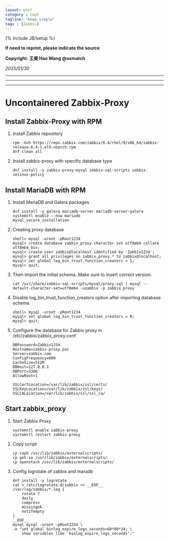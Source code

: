 ```yaml
---
layout: post
category : Ceph
tagline: "keep simple"
tags : [Zabbix]
---
```

{% include JB/setup %}

**If need to reprint, please indicate the source**

**Copyright: 王昊 Hao Wang @sxmatch**

*2025/01/30*

----
---

---

# Uncontainered Zabbix-Proxy

## Install Zabbix-Proxy with RPM

1. Install Zabbix repository
   
   ```shell
   rpm -Uvh https://repo.zabbix.com/zabbix/6.4/rhel/9/x86_64/zabbix-release-6.4-1.el9.noarch.rpm
   dnf clean all
   ```

2. Install zabbix-proxy with specific database type
   
   ```shell
   dnf install -y zabbix-proxy-mysql zabbix-sql-scripts zabbix-selinux-policy
   ```

## Install MariaDB with RPM

1. Install MariaDB and Galera packages
   
   ```shell
   dnf install -y galera mariadb-server mariadb-server-galera
   systemctl enable --now mariadb
   mysql_secure_installation
   ```

2. Creating proxy database
   
   ```shell
   shell> mysql -uroot -pRoot1234
   mysql> create database zabbix_proxy character set utf8mb4 collate utf8mb4_bin;
   mysql> create user zabbix@localhost identified by 'Zabbix1234';
   mysql> grant all privileges on zabbix_proxy.* to zabbix@localhost;
   mysql> set global log_bin_trust_function_creators = 1;
   mysql> quit;
   ```

3. Then import the initial schema. Make sure to insert correct version.
   
   ```shell
   cat /usr/share/zabbix-sql-scripts/mysql/proxy.sql | mysql --default-character-set=utf8mb4 -uzabbix -p zabbix_proxy
   ```

4. Disable log_bin_trust_function_creators option after importing database schema.
   
   ```shell
   shell> mysql -uroot -pRoot1234
   mysql> set global log_bin_trust_function_creators = 0;
   mysql> quit;
   ```

5. Configure the database for Zabbix proxy in /etc/zabbix/zabbix_proxy.conf
   
   ```shell
   DBPassword=Zabbix1234
   Hostname=zabbix-proxy.poc
   Server=zabbix.com
   ConfigFrequency=600
   CacheSize=512M
   DBHost=127.0.0.1
   DBPort=3306
   AllowRoot=1
   
   SSLCertLocation=/var/lib/zabbix/ssl/certs/
   SSLKeyLocation=/var/lib/zabbix/ssl/keys/
   SSLCALocation=/var/lib/zabbix/ssl/ssl_ca/
   ```

## Start zabbix_proxy

1. Start Zabbix Proxy
   
   ```shell
   systemctl enable zabbix-proxy
   systemctl restart zabbix-proxy
   ```

2. Copy script
   
   ```shell
   cp ceph /usr/lib/zabbix/externalscripts/
   cp get-io /usr/lib/zabbix/externalscripts/
   cp openstack /usr/lib/zabbix/externalscripts/
   ```

3. Config logrotate of zabbix and maradb
   
   ```shell
   dnf install -y logrotate
   cat > /etc/logrotate.d/zabbix << __EOF__
   /var/log/zabbix/*.log {
       rotate 7
       daily
       compress
       missingok
       notifempty
   }
   __EOF__
   mysql mysql -uroot -pRoot1234 \
   -e "set global binlog_expire_logs_seconds=60*60*24; \
       show variables like 'binlog_expire_logs_seconds';"
   ```
